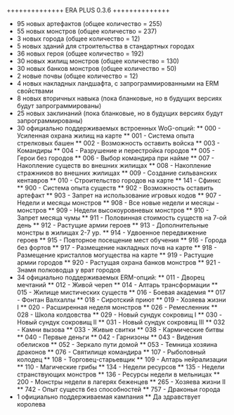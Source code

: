++++++++++++++
ERA PLUS 0.3.6
++++++++++++++
* 95 новых артефактов (общее количество = 255)
* 55 новых монстров (общее количество = 237)
* 3 новых города (общее количество = 12)
* 5 новых зданий для строительства в стандартных городах
* 36 новых героя (общее количество = 192)
* 30 новых жилищ монстров (общее количество = 130)
* 30 новых банков монстров (общее количество = 50)
* 2 новые почвы (общее количество = 12)
* 4 новых накладных ландшафта, с запрограммированными на ERM свойствами
* 8 новых вторичных навыка (пока бланковые, но в будущих версиях будут запрограммированы)
* 25 новых заклинаний (пока бланковые, но в будущих версиях будут запрограммированы)
* 30 официально поддерживаемых встроенных WoG-опций:
** 000 - Усиленная охрана жилищ на карте
** 001 - Система опыта стрелковых башен
** 002 - Возможность оставить войска
** 003 - Командиры
** 004 - Разрушение и перестройка городов
** 005 - Герои без городов
** 006 - Выбор командира при найме
** 007 - Накопление существ во внешних жилищах
** 008 - Накопление стражников во внешних жилищах
** 009 - Создание сильванских кентавров
** 010 - Строительство городов на карте
** 141 - Сфинкс
** 900 - Система опыта существ
** 902 - Возможность оставить артефакт
** 903 - Запрет на использование игровых кодов
** 907 - Недели и месяцы монстров
** 908 - Все новые недели и месяцы - монстров
** 909 - Недели высокоуровневых монстров
** 910 - Запрет месяца чумы
** 911 - Половинная стоимость существ на 7-ой день
** 912 - Растущие армии героев
** 913 - Дополнительные монстры в жилищах 2-7 ур.
** 914 - Удвоенное передвижение героев
** 915 - Повторное посещение мест обучения
** 916 - Города без фортов
** 917 - Размещение накладных почв на карте
** 918 - Размещение кристаллов могущества на карте
** 919 - Растущие армии городов
** 920 - Растущая охрана банков монстров
** 921 - Знамя полководца у врат городов
* 34 официально поддерживаемых ERM-опций:
** 011 - Дворец мечтаний
** 012 - Живой череп
** 014 - Алтарь трансформации
** 015 - Жилище мистических существ
** 016 - Боевая академия
** 017 - Фонтан Валхаллы
** 018 - Сиротский приют
** 019 - Хозяева жизни I
** 020 - Расширенная неделя монстров
** 026 - Ремесленник
** 028 - Школа колдовства
** 029 - Новый сундук сокровищ I
** 030 - Новый сундук сокровищ II
** 031 - Новый сундук сокровищ III
** 032 - Камни вызова
** 033 - Живые свитки
** 038 - Кармические битвы
** 040 - Первые деньги
** 042 - Гарнизоны
** 043 - Видения обелисков
** 052 - Зеркало пути домой
** 053 - Темница хозяина драконов
** 076 - Святилище командира
** 107 - Рыболовный колодец
** 108 - Торговец-старьевщик
** 109 - Алтарь нейрализации
** 110 - Магические грибы
** 134 - Недели ресурсов
** 135 - Недели странствующих монстров
** 136 - Ресурсы недели в мельницах
** 200 - Монстры недели в лагерях беженцев
** 265 - Хозяева жизни II
** 742 - Опыт существ без способностей
** 757 - Драконьи города
* 1 официально поддерживаемая кампания
** Да здравствует королева

